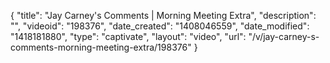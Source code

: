 {
    "title": "Jay Carney's Comments | Morning Meeting Extra",
    "description": "",
    "videoid": "198376",
    "date_created": "1408046559",
    "date_modified": "1418181880",
    "type": "captivate",
    "layout": "video",
    "url": "\/v\/jay-carney-s-comments-morning-meeting-extra\/198376"
}